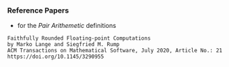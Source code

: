 ### Reference Papers 

- for the _Pair Arithemetic_ definitions
```
Faithfully Rounded Floating-point Computations
by Marko Lange and Siegfried M. Rump
ACM Transactions on Mathematical Software, July 2020, Article No.: 21
https://doi.org/10.1145/3290955
```
